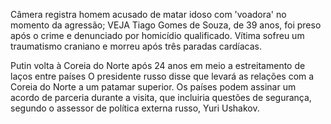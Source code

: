 
Câmera registra homem acusado de matar idoso com 'voadora' no momento da agressão; VEJA
Tiago Gomes de Souza, de 39 anos, foi preso após o crime e denunciado por homicídio qualificado. Vítima sofreu um traumatismo craniano e morreu após três paradas cardíacas.


  Putin volta à Coreia do Norte após 24 anos em meio a estreitamento de laços entre países
O presidente russo disse que levará as relações com a Coreia do Norte a um patamar superior. Os países podem assinar um acordo de parceria durante a visita, que incluiria questões de segurança, segundo o assessor de política externa russo, Yuri Ushakov.
